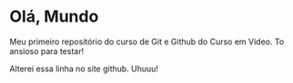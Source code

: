 # Olá, Mundo
 Meu primeiro repositório do curso de Git e Github do Curso em Vídeo. To ansioso para testar!
 
 
Alterei essa linha no site github. Uhuuu!
